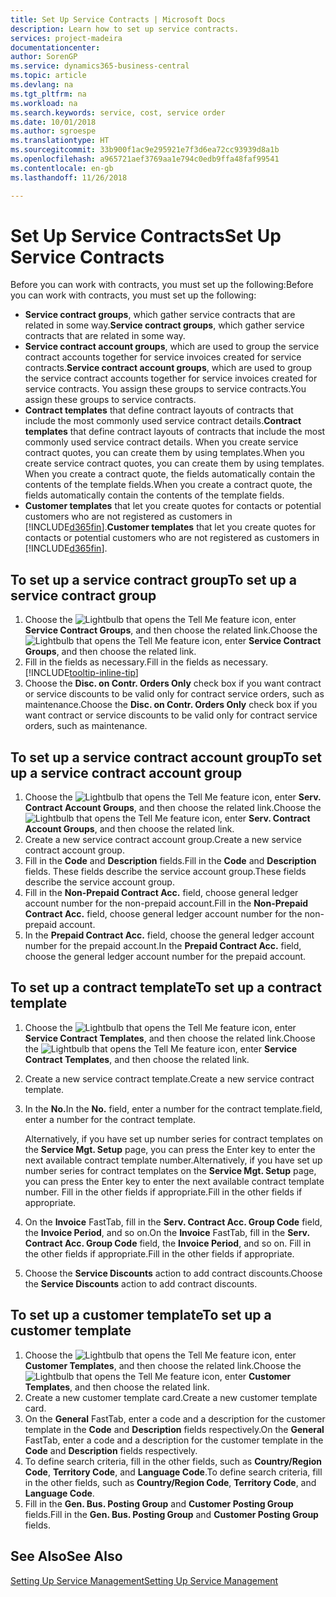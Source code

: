 ```yaml
---
title: Set Up Service Contracts | Microsoft Docs
description: Learn how to set up service contracts.
services: project-madeira
documentationcenter: 
author: SorenGP
ms.service: dynamics365-business-central
ms.topic: article
ms.devlang: na
ms.tgt_pltfrm: na
ms.workload: na
ms.search.keywords: service, cost, service order
ms.date: 10/01/2018
ms.author: sgroespe
ms.translationtype: HT
ms.sourcegitcommit: 33b900f1ac9e295921e7f3d6ea72cc93939d8a1b
ms.openlocfilehash: a965721aef3769aa1e794c0edb9ffa48faf99541
ms.contentlocale: en-gb
ms.lasthandoff: 11/26/2018

---
```


# <a name="set-up-service-contracts"></a><span data-ttu-id="8be19-103">Set Up Service Contracts</span><span class="sxs-lookup"><span data-stu-id="8be19-103">Set Up Service Contracts</span></span>
<span data-ttu-id="8be19-104">Before you can work with contracts, you must set up the following:</span><span class="sxs-lookup"><span data-stu-id="8be19-104">Before you can work with contracts, you must set up the following:</span></span> 

* <span data-ttu-id="8be19-105">**Service contract groups**, which gather service contracts that are related in some way.</span><span class="sxs-lookup"><span data-stu-id="8be19-105">**Service contract groups**, which gather service contracts that are related in some way.</span></span>
* <span data-ttu-id="8be19-106">**Service contract account groups**, which are used to group the service contract accounts together for service invoices created for service contracts.</span><span class="sxs-lookup"><span data-stu-id="8be19-106">**Service contract account groups**, which are used to group the service contract accounts together for service invoices created for service contracts.</span></span> <span data-ttu-id="8be19-107">You assign these groups to service contracts.</span><span class="sxs-lookup"><span data-stu-id="8be19-107">You assign these groups to service contracts.</span></span>  
* <span data-ttu-id="8be19-108">**Contract templates** that define contract layouts of contracts that include the most commonly used service contract details.</span><span class="sxs-lookup"><span data-stu-id="8be19-108">**Contract templates** that define contract layouts of contracts that include the most commonly used service contract details.</span></span> <span data-ttu-id="8be19-109">When you create service contract quotes, you can create them by using templates.</span><span class="sxs-lookup"><span data-stu-id="8be19-109">When you create service contract quotes, you can create them by using templates.</span></span> <span data-ttu-id="8be19-110">When you create a contract quote, the fields automatically contain the contents of the template fields.</span><span class="sxs-lookup"><span data-stu-id="8be19-110">When you create a contract quote, the fields automatically contain the contents of the template fields.</span></span>
* <span data-ttu-id="8be19-111">**Customer templates** that let you create quotes for contacts or potential customers who are not registered as customers in [!INCLUDE[d365fin](includes/d365fin_md.md)].</span><span class="sxs-lookup"><span data-stu-id="8be19-111">**Customer templates** that let you create quotes for contacts or potential customers who are not registered as customers in [!INCLUDE[d365fin](includes/d365fin_md.md)].</span></span>  

## <a name="to-set-up-a-service-contract-group"></a><span data-ttu-id="8be19-112">To set up a service contract group</span><span class="sxs-lookup"><span data-stu-id="8be19-112">To set up a service contract group</span></span>  
1. <span data-ttu-id="8be19-113">Choose the ![Lightbulb that opens the Tell Me feature](media/ui-search/search_small.png "Tell me what you want to do") icon, enter **Service Contract Groups**, and then choose the related link.</span><span class="sxs-lookup"><span data-stu-id="8be19-113">Choose the ![Lightbulb that opens the Tell Me feature](media/ui-search/search_small.png "Tell me what you want to do") icon, enter **Service Contract Groups**, and then choose the related link.</span></span>  
2. <span data-ttu-id="8be19-114">Fill in the fields as necessary.</span><span class="sxs-lookup"><span data-stu-id="8be19-114">Fill in the fields as necessary.</span></span> [!INCLUDE[tooltip-inline-tip](includes/tooltip-inline-tip_md.md)]
3. <span data-ttu-id="8be19-115">Choose the **Disc. on Contr. Orders Only** check box if you want contract or service discounts to be valid only for contract service orders, such as maintenance.</span><span class="sxs-lookup"><span data-stu-id="8be19-115">Choose the **Disc. on Contr. Orders Only** check box if you want contract or service discounts to be valid only for contract service orders, such as maintenance.</span></span>  

## <a name="to-set-up-a-service-contract-account-group"></a><span data-ttu-id="8be19-116">To set up a service contract account group</span><span class="sxs-lookup"><span data-stu-id="8be19-116">To set up a service contract account group</span></span>  
1. <span data-ttu-id="8be19-117">Choose the ![Lightbulb that opens the Tell Me feature](media/ui-search/search_small.png "Tell me what you want to do") icon, enter **Serv. Contract Account Groups**, and then choose the related link.</span><span class="sxs-lookup"><span data-stu-id="8be19-117">Choose the ![Lightbulb that opens the Tell Me feature](media/ui-search/search_small.png "Tell me what you want to do") icon, enter **Serv. Contract Account Groups**, and then choose the related link.</span></span>  
2. <span data-ttu-id="8be19-118">Create a new service contract account group.</span><span class="sxs-lookup"><span data-stu-id="8be19-118">Create a new service contract account group.</span></span>   
3. <span data-ttu-id="8be19-119">Fill in the **Code** and **Description** fields.</span><span class="sxs-lookup"><span data-stu-id="8be19-119">Fill in the **Code** and **Description** fields.</span></span> <span data-ttu-id="8be19-120">These fields describe the service account group.</span><span class="sxs-lookup"><span data-stu-id="8be19-120">These fields describe the service account group.</span></span>  
4. <span data-ttu-id="8be19-121">Fill in the **Non-Prepaid Contract Acc.** field, choose general ledger account number for the non-prepaid account.</span><span class="sxs-lookup"><span data-stu-id="8be19-121">Fill in the **Non-Prepaid Contract Acc.** field, choose general ledger account number for the non-prepaid account.</span></span>  
5. <span data-ttu-id="8be19-122">In the **Prepaid Contract Acc.** field, choose the general ledger account number for the prepaid account.</span><span class="sxs-lookup"><span data-stu-id="8be19-122">In the **Prepaid Contract Acc.** field, choose the general ledger account number for the prepaid account.</span></span>  

## <a name="to-set-up-a-contract-template"></a><span data-ttu-id="8be19-123">To set up a contract template</span><span class="sxs-lookup"><span data-stu-id="8be19-123">To set up a contract template</span></span>  
1. <span data-ttu-id="8be19-124">Choose the ![Lightbulb that opens the Tell Me feature](media/ui-search/search_small.png "Tell me what you want to do") icon, enter **Service Contract Templates**, and then choose the related link.</span><span class="sxs-lookup"><span data-stu-id="8be19-124">Choose the ![Lightbulb that opens the Tell Me feature](media/ui-search/search_small.png "Tell me what you want to do") icon, enter **Service Contract Templates**, and then choose the related link.</span></span>  
2. <span data-ttu-id="8be19-125">Create a new service contract template.</span><span class="sxs-lookup"><span data-stu-id="8be19-125">Create a new service contract template.</span></span>  
3. <span data-ttu-id="8be19-126">In the **No.**</span><span class="sxs-lookup"><span data-stu-id="8be19-126">In the **No.**</span></span> <span data-ttu-id="8be19-127">field, enter a number for the contract template.</span><span class="sxs-lookup"><span data-stu-id="8be19-127">field, enter a number for the contract template.</span></span>  
  
     <span data-ttu-id="8be19-128">Alternatively, if you have set up number series for contract templates on the **Service Mgt. Setup** page, you can press the Enter key to enter the next available contract template number.</span><span class="sxs-lookup"><span data-stu-id="8be19-128">Alternatively, if you have set up number series for contract templates on the **Service Mgt. Setup** page, you can press the Enter key to enter the next available contract template number.</span></span> <span data-ttu-id="8be19-129">Fill in the other fields if appropriate.</span><span class="sxs-lookup"><span data-stu-id="8be19-129">Fill in the other fields if appropriate.</span></span>  
  
4. <span data-ttu-id="8be19-130">On the **Invoice** FastTab, fill in the **Serv. Contract Acc. Group Code** field, the **Invoice Period**, and so on.</span><span class="sxs-lookup"><span data-stu-id="8be19-130">On the **Invoice** FastTab, fill in the **Serv. Contract Acc. Group Code** field, the **Invoice Period**, and so on.</span></span> <span data-ttu-id="8be19-131">Fill in the other fields if appropriate.</span><span class="sxs-lookup"><span data-stu-id="8be19-131">Fill in the other fields if appropriate.</span></span>  
5. <span data-ttu-id="8be19-132">Choose the **Service Discounts** action to add contract discounts.</span><span class="sxs-lookup"><span data-stu-id="8be19-132">Choose the **Service Discounts** action to add contract discounts.</span></span>  

## <a name="to-set-up-a-customer-template"></a><span data-ttu-id="8be19-133">To set up a customer template</span><span class="sxs-lookup"><span data-stu-id="8be19-133">To set up a customer template</span></span>  
1. <span data-ttu-id="8be19-134">Choose the ![Lightbulb that opens the Tell Me feature](media/ui-search/search_small.png "Tell me what you want to do") icon, enter **Customer Templates**, and then choose the related link.</span><span class="sxs-lookup"><span data-stu-id="8be19-134">Choose the ![Lightbulb that opens the Tell Me feature](media/ui-search/search_small.png "Tell me what you want to do") icon, enter **Customer Templates**, and then choose the related link.</span></span>  
2. <span data-ttu-id="8be19-135">Create a new customer template card.</span><span class="sxs-lookup"><span data-stu-id="8be19-135">Create a new customer template card.</span></span>  
3. <span data-ttu-id="8be19-136">On the **General** FastTab, enter a code and a description for the customer template in the **Code** and **Description** fields respectively.</span><span class="sxs-lookup"><span data-stu-id="8be19-136">On the **General** FastTab, enter a code and a description for the customer template in the **Code** and **Description** fields respectively.</span></span> 
4. <span data-ttu-id="8be19-137">To define search criteria, fill in the other fields, such as **Country/Region Code**, **Territory Code**, and **Language Code**.</span><span class="sxs-lookup"><span data-stu-id="8be19-137">To define search criteria, fill in the other fields, such as **Country/Region Code**, **Territory Code**, and **Language Code**.</span></span>  
5. <span data-ttu-id="8be19-138">Fill in the **Gen. Bus. Posting Group** and **Customer Posting Group** fields.</span><span class="sxs-lookup"><span data-stu-id="8be19-138">Fill in the **Gen. Bus. Posting Group** and **Customer Posting Group** fields.</span></span>  

## <a name="see-also"></a><span data-ttu-id="8be19-139">See Also</span><span class="sxs-lookup"><span data-stu-id="8be19-139">See Also</span></span>
[<span data-ttu-id="8be19-140">Setting Up Service Management</span><span class="sxs-lookup"><span data-stu-id="8be19-140">Setting Up Service Management</span></span>](service-setup-service.md)
